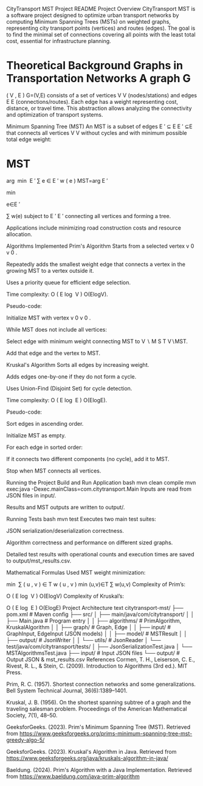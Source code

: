CityTransport MST Project README
Project Overview
CityTransport MST is a software project designed to optimize urban transport networks by computing Minimum Spanning Trees (MSTs) on weighted graphs, representing city transport points (vertices) and routes (edges). The goal is to find the minimal set of connections covering all points with the least total cost, essential for infrastructure planning.

Theoretical Background
Graphs in Transportation Networks
A graph 
G
=
(
V
,
E
)
G=(V,E) consists of a set of vertices 
V
V (nodes/stations) and edges 
E
E (connections/routes). Each edge has a weight representing cost, distance, or travel time. This abstraction allows analyzing the connectivity and optimization of transport systems.

Minimum Spanning Tree (MST)
An MST is a subset of edges 
E
′
⊆
E
E 
′
 ⊆E that connects all vertices 
V
V without cycles and with minimum possible total edge weight:

MST
=
arg
⁡
min
⁡
E
′
∑
e
∈
E
′
w
(
e
)
MST=arg 
E 
′
 
min
  
e∈E 
′
 
∑
 w(e)
subject to 
E
′
E 
′
  connecting all vertices and forming a tree.

Applications include minimizing road construction costs and resource allocation.

Algorithms Implemented
Prim's Algorithm
Starts from a selected vertex 
v
0
v 
0
 .

Repeatedly adds the smallest weight edge that connects a vertex in the growing MST to a vertex outside it.

Uses a priority queue for efficient edge selection.

Time complexity: 
O
(
E
log
⁡
V
)
O(ElogV).

Pseudo-code:

Initialize MST with vertex 
v
0
v 
0
 .

While MST does not include all vertices:

Select edge with minimum weight connecting MST to 
V
∖
M
S
T
V∖MST.

Add that edge and the vertex to MST.

Kruskal's Algorithm
Sorts all edges by increasing weight.

Adds edges one-by-one if they do not form a cycle.

Uses Union-Find (Disjoint Set) for cycle detection.

Time complexity: 
O
(
E
log
⁡
E
)
O(ElogE).

Pseudo-code:

Sort edges in ascending order.

Initialize MST as empty.

For each edge in sorted order:

If it connects two different components (no cycle), add it to MST.

Stop when MST connects all vertices.

Running the Project
Build and Run Application
bash
mvn clean compile
mvn exec:java -Dexec.mainClass=com.citytransport.Main
Inputs are read from JSON files in input/.

Results and MST outputs are written to output/.

Running Tests
bash
mvn test
Executes two main test suites:

JSON serialization/deserialization correctness.

Algorithm correctness and performance on different sized graphs.

Detailed test results with operational counts and execution times are saved to output/mst_results.csv.

Mathematical Formulas Used
MST weight minimization:

min
⁡
∑
(
u
,
v
)
∈
T
w
(
u
,
v
)
min 
(u,v)∈T
∑
 w(u,v)
Complexity of Prim’s:

O
(
E
log
⁡
V
)
O(ElogV)
Complexity of Kruskal’s:

O
(
E
log
⁡
E
)
O(ElogE)
Project Architecture
text
citytransport-mst/
├── pom.xml                      # Maven config
├── src/
│   ├── main/java/com/citytransport/
│   │   ├── Main.java            # Program entry
│   │   ├── algorithms/          # PrimAlgorithm, KruskalAlgorithm
│   │   ├── graph/               # Graph, Edge
│   │   ├── input/               # GraphInput, EdgeInput (JSON models)
│   │   ├── model/               # MSTResult
│   │   ├── output/              # JsonWriter
│   │   └── utils/               # JsonReader
│   └── test/java/com/citytransport/tests/
│       ├── JsonSerializationTest.java
│       └── MSTAlgorithmsTest.java
├── input/                      # Input JSON files
└── output/                     # Output JSON & mst_results.csv
References
Cormen, T. H., Leiserson, C. E., Rivest, R. L., & Stein, C. (2009). Introduction to Algorithms (3rd ed.). MIT Press.

Prim, R. C. (1957). Shortest connection networks and some generalizations. Bell System Technical Journal, 36(6):1389–1401.

Kruskal, J. B. (1956). On the shortest spanning subtree of a graph and the traveling salesman problem. Proceedings of the American Mathematical Society, 7(1), 48–50.

GeeksforGeeks. (2023). Prim's Minimum Spanning Tree (MST). Retrieved from https://www.geeksforgeeks.org/prims-minimum-spanning-tree-mst-greedy-algo-5/

GeeksforGeeks. (2023). Kruskal's Algorithm in Java. Retrieved from https://www.geeksforgeeks.org/java/kruskals-algorithm-in-java/

Baeldung. (2024). Prim's Algorithm with a Java Implementation. Retrieved from https://www.baeldung.com/java-prim-algorithm
